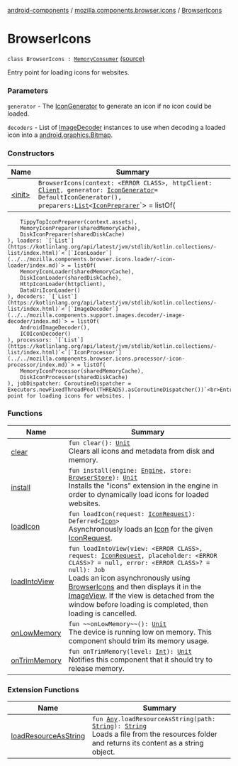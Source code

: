 [android-components](../../index.md) / [mozilla.components.browser.icons](../index.md) / [BrowserIcons](./index.md)

# BrowserIcons

`class BrowserIcons : `[`MemoryConsumer`](../../mozilla.components.support.base.memory/-memory-consumer/index.md) [(source)](https://github.com/mozilla-mobile/android-components/blob/master/components/browser/icons/src/main/java/mozilla/components/browser/icons/BrowserIcons.kt#L77)

Entry point for loading icons for websites.

### Parameters

`generator` - The [IconGenerator](../../mozilla.components.browser.icons.generator/-icon-generator/index.md) to generate an icon if no icon could be loaded.

`decoders` - List of [ImageDecoder](../../mozilla.components.support.images.decoder/-image-decoder/index.md) instances to use when decoding a loaded icon into a [android.graphics.Bitmap](#).

### Constructors

| Name | Summary |
|---|---|
| [&lt;init&gt;](-init-.md) | `BrowserIcons(context: <ERROR CLASS>, httpClient: `[`Client`](../../mozilla.components.concept.fetch/-client/index.md)`, generator: `[`IconGenerator`](../../mozilla.components.browser.icons.generator/-icon-generator/index.md)` = DefaultIconGenerator(), preparers: `[`List`](https://kotlinlang.org/api/latest/jvm/stdlib/kotlin.collections/-list/index.html)`<`[`IconPreprarer`](../../mozilla.components.browser.icons.preparer/-icon-preprarer/index.md)`> = listOf(
        TippyTopIconPreparer(context.assets),
        MemoryIconPreparer(sharedMemoryCache),
        DiskIconPreparer(sharedDiskCache)
    ), loaders: `[`List`](https://kotlinlang.org/api/latest/jvm/stdlib/kotlin.collections/-list/index.html)`<`[`IconLoader`](../../mozilla.components.browser.icons.loader/-icon-loader/index.md)`> = listOf(
        MemoryIconLoader(sharedMemoryCache),
        DiskIconLoader(sharedDiskCache),
        HttpIconLoader(httpClient),
        DataUriIconLoader()
    ), decoders: `[`List`](https://kotlinlang.org/api/latest/jvm/stdlib/kotlin.collections/-list/index.html)`<`[`ImageDecoder`](../../mozilla.components.support.images.decoder/-image-decoder/index.md)`> = listOf(
        AndroidImageDecoder(),
        ICOIconDecoder()
    ), processors: `[`List`](https://kotlinlang.org/api/latest/jvm/stdlib/kotlin.collections/-list/index.html)`<`[`IconProcessor`](../../mozilla.components.browser.icons.processor/-icon-processor/index.md)`> = listOf(
        MemoryIconProcessor(sharedMemoryCache),
        DiskIconProcessor(sharedDiskCache)
    ), jobDispatcher: CoroutineDispatcher = Executors.newFixedThreadPool(THREADS).asCoroutineDispatcher())`<br>Entry point for loading icons for websites. |

### Functions

| Name | Summary |
|---|---|
| [clear](clear.md) | `fun clear(): `[`Unit`](https://kotlinlang.org/api/latest/jvm/stdlib/kotlin/-unit/index.html)<br>Clears all icons and metadata from disk and memory. |
| [install](install.md) | `fun install(engine: `[`Engine`](../../mozilla.components.concept.engine/-engine/index.md)`, store: `[`BrowserStore`](../../mozilla.components.browser.state.store/-browser-store/index.md)`): `[`Unit`](https://kotlinlang.org/api/latest/jvm/stdlib/kotlin/-unit/index.html)<br>Installs the "icons" extension in the engine in order to dynamically load icons for loaded websites. |
| [loadIcon](load-icon.md) | `fun loadIcon(request: `[`IconRequest`](../-icon-request/index.md)`): Deferred<`[`Icon`](../-icon/index.md)`>`<br>Asynchronously loads an [Icon](../-icon/index.md) for the given [IconRequest](../-icon-request/index.md). |
| [loadIntoView](load-into-view.md) | `fun loadIntoView(view: <ERROR CLASS>, request: `[`IconRequest`](../-icon-request/index.md)`, placeholder: <ERROR CLASS>? = null, error: <ERROR CLASS>? = null): Job`<br>Loads an icon asynchronously using [BrowserIcons](./index.md) and then displays it in the [ImageView](#). If the view is detached from the window before loading is completed, then loading is cancelled. |
| [onLowMemory](on-low-memory.md) | `fun ~~onLowMemory~~(): `[`Unit`](https://kotlinlang.org/api/latest/jvm/stdlib/kotlin/-unit/index.html)<br>The device is running low on memory. This component should trim its memory usage. |
| [onTrimMemory](on-trim-memory.md) | `fun onTrimMemory(level: `[`Int`](https://kotlinlang.org/api/latest/jvm/stdlib/kotlin/-int/index.html)`): `[`Unit`](https://kotlinlang.org/api/latest/jvm/stdlib/kotlin/-unit/index.html)<br>Notifies this component that it should try to release memory. |

### Extension Functions

| Name | Summary |
|---|---|
| [loadResourceAsString](../../mozilla.components.support.test.file/kotlin.-any/load-resource-as-string.md) | `fun `[`Any`](https://kotlinlang.org/api/latest/jvm/stdlib/kotlin/-any/index.html)`.loadResourceAsString(path: `[`String`](https://kotlinlang.org/api/latest/jvm/stdlib/kotlin/-string/index.html)`): `[`String`](https://kotlinlang.org/api/latest/jvm/stdlib/kotlin/-string/index.html)<br>Loads a file from the resources folder and returns its content as a string object. |
